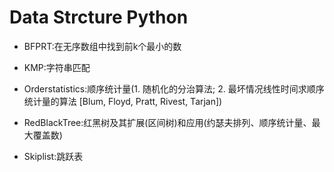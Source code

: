 # Data Strcture Python

- BFPRT:在无序数组中找到前k个最小的数

- KMP:字符串匹配

- Orderstatistics:顺序统计量(1. 随机化的分治算法; 2. 最坏情况线性时间求顺序统计量的算法 [Blum, Floyd, Pratt, Rivest, Tarjan])

- RedBlackTree:红黑树及其扩展(区间树)和应用(约瑟夫排列、顺序统计量、最大覆盖数)

- Skiplist:跳跃表
